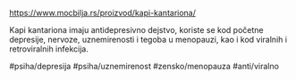 https://www.mocbilja.rs/proizvod/kapi-kantariona/

Kapi kantariona imaju antidepresivno dejstvo, koriste se kod početne depresije, nervoze, uznemirenosti i tegoba u menopauzi, kao i kod viralnih i retroviralnih infekcija.

#psiha/depresija #psiha/uznemirenost #zensko/menopauza #anti/viralno 